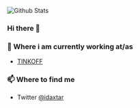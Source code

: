 
![Github Stats](https://github-readme-stats.vercel.app/api?username=daxartio&show_icons=true&theme=onedark)

### Hi there 👋

### 💼 Where i am currently working at/as
- [TINKOFF](https://tinkoff.ru)

### 📫 Where to find me
- Twitter [@idaxtar](https://twitter.com/idaxtar)
